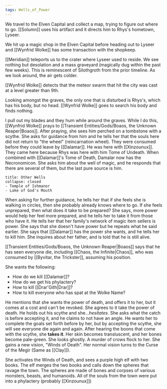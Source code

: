 ```yaml
---
tags: Wells_of_Power
---
```


We travel to the Elven Capital and collect a map, trying to figure out where to go. [[Solumn]] uses his artifact and it directs him to Rhys's hometown, Lyseer. 

We hit up a magic shop in the Elven Capital before heading out to Lyseer and [[Wynfrid Wolke]] has some transaction with the shopkeep. 

[[Meridian]] teleports us to the crater where Lyseer used to reside. We see nothing but desolation and a mass graveyard (magically dug within the past few weeks). This is reminescent of Silothgroth from the prior timeline. As we look around, the air gets colder. 

[[Wynfrid Wolke]] detects that the meteor swarm that hit the city was cast at a level greater than 9th. 

Looking amongst the graves, the only one that is disturbed is Rhys's, which has his body, but no head. [[Wynfrid Wolke]] goes to search his body and finds nothing. 

I pull out my blades and they hum while around the graves. While I do this, [[Wynfrid Wolke]] prays to [[Transient Entities/Gods/Boaos, the Unknown Reaper|Boaos]]. After praying, she sees him perched on a tombstone with a scythe. She asks for guidance from him and he tells her that the souls here did not return to "the wheel" (reincarnation wheel). They were consumed before they could leave by [[Dalamar]]. He was here with [[Xinzounux]]. They came here because Rhys was here with him Tome of Undeath. When combined with [[Dalamar]]'s Tome of Death, Damalar now has the Necronomicon. She asks him about the well of magic, and he responds that there are several of them, but the last pure source is him. 

```ad-info
title: Other Wells
collapse: closed
- Temple of Ishmanor
- Lake of God's Mouth
```

When asking for further guidance, he tells her that if she feels she is walking in circles, then she probably already knows where to go. If she feels unprepared, then what does it take to be prepared? She says, more power would help her feel more prepared, and he tells her to take it from those who have it. He tells her that her family's network of magic item sellers is power. She says that she doesn't have power but he repeats what he said earlier. She says that [[Dalamar]] has the power she wants, and he tells her to kill him. She inquires about her father, and is told that he is still alive. 

[[Transient Entities/Gods/Boaos, the Unknown Reaper|Boaos]] says that he has seen everyone die, including [[Chaos, the Infinite|Chaos]], who was consumed by [[Byvitar, the Trickster]], assuming his position. 

She wants the following:
- How do we kill [[Dalamar]]?
- How do we get his phylactery?
- How to kill [[Drar'Gith|Drar]]?
- How to kill everyone who has spat at the Wolke Name?

He mentions that she wants the power of death, and offers it to her, but it comes at a cost and can't be revoked. She agrees to it take the power of death. He holds out his scythe and she..._hesitates_. She asks what the catch is before accepting it, and he claims to not have an angle. He wants her to complete the goals set forth before by her, but by accepting the scythe, she will see everyone die again and again. After hearing the boons that come with the scythe, she **takes it**. Her skin becomes transluscent, and her bones become pale-green. She looks ghostly. A murder of crows flock to her. She gains a new vision, "Winds of Death". Her normal vision turns to the Curse of the Megir (Same as [[Clay]]). 

She activates the Winds of Death, and sees a purple high elf with two books. The elf merges the two books and calls down the spheres that ravage the town. The spheres are made of bones and corpses of various monsters, beasts, and humanoids. All of the souls from the town were put into a phylactery (probably [[Xinzounux]]) 

